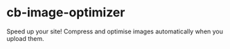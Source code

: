 # cb-image-optimizer
Speed up your site! Compress and optimise images automatically when you upload them.
